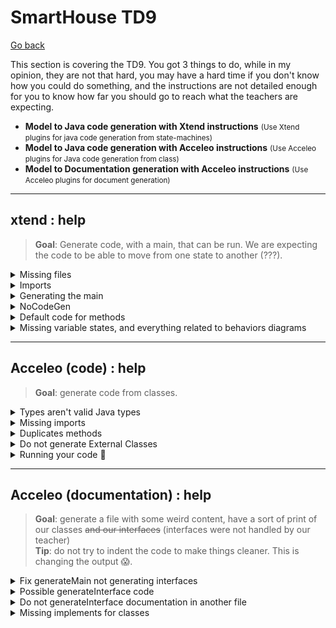 # SmartHouse TD9

[Go back](../index.md)

This section is covering the TD9. You got 3 things to do, while in my opinion, they are not that hard, you may have a hard time if you don't know how you could do something, and the instructions are not detailed enough for you to know how far you should go to reach what the teachers are expecting.

* **Model to Java code generation with Xtend instructions** <small>(Use Xtend plugins for java code generation from state-machines)</small>
* **Model to Java code generation with Acceleo instructions** <small>(Use Acceleo plugins for Java code generation from class)</small>
* **Model to Documentation generation with Acceleo instructions** <small>(Use Acceleo plugins for document generation)</small>

<hr class="sl">

## xtend : help

> **Goal**: Generate code, with a main, that can be run. We are expecting the code to be able to move from one state to another (???).

<details class="details-e">
<summary>Missing files</summary>

The problem is coming, as you could expect, from the model. Some issues that we found were

> **Possible issue**: **Missing names** (xxx.name.empty is raising a NPE)<br>
> **Is this your problem?**: in the first editor, you got a console with errors that happened in the second editor. Check the log inside with CTRL-F.

You may have removed names on states of your Behavior diagram to make it cleaner. That's not good because it's raising exceptions. **Check that every state, if, entry, exit** got a name.

> **Possible issue**: your model is broken 😭<br>

Open every diagram, and check that there aren't classes that disappeared. Explore every entry in the model explorer, and check that there are no duplicate entries (not two times the same class, etc.) People I know having this didn't manage to solve it 😭.
</details>

<details class="details-e">
<summary>Imports</summary>
<br>

<details class="details-e">
<summary><b>java.util.HashSet</b>/<b>java.util.Arrays</b> no added</summary>

You need to declare dependencies. This is a bit complex, but fortunately, I'm giving you the steps

* Click on SmartHouse (in the model explorer, the root)
* Go to **Profile** > Profile Applications
	* Next to "+" and "x", click on "apply registered profile"
		* Add "Papyrus Code Generation Profile"
		* Add "Papyrus Java Profile"

In SmartHouse (root), add a new package (new child) "ExternalTypes". Click on it, then **Profile**, then **Applied Stereotypes**, and add **NoCodeGen** (it's useless but do it). Put inside two classes

* HashSet <small>(that will be used to reference java.util.HashSet)</small>
* Arrays <small>(that will be used to reference java.util.Arrays)</small>

And on both of them, add them a stereotype (Profile > +) "External". Click on the stereotype, and the small arrow to expand, and name to the referenced class.

Then create in the root a new class diagram "Dependencies" and use the usage relationship to request an import.

![Dependencies](images/Dependencies.png)
</details>

<details class="details-e">
<summary>Missing or unneeded import</summary>

Each import is created for each "use" (usage relationship) you created between two classes. Add or remove such relationship to add or remove imports.
</details>
</details>

<details class="details-e">
<summary>Generating the main</summary>

We are assuming you did the import, so you created **Dependencies**. Open SMModel and copy the class **Main** (Right-click > Copy if needed). Go back to SmartHouse and paste the class in the root. Add it to the diagram Dependencies.

![Main](images/main.png)

But, you need to edit the code of the main. Expand Main (in the model, the arrow). Click on the OpaqueBehavior **main** and write your code.

```java
System.setErr(System.out);
		
HouseController stateMachine = new HouseController();
stateMachine.transit("S1", "S2"); // error, check HouseController for states
```

You may run the main, as we did with the previous Main.
</details>

<details class="details-e">
<summary>NoCodeGen</summary>
<br>

<details class="details-e">
<summary>Code to not import a package marked as NoCodeGen</summary>

If you added NoCodeGen to ExternalTypes, you have to remove it or improve the following code in **ClassUtils.java**, **requiredClassifiers**, right before the return. You may use the method filter too if you want.

```java
// import
// import org.eclipse.papyrus.designer.languages.common.profile.Codegen.NoCodeGen;
EList<Classifier> usedClassesReturn = new UniqueEList<Classifier>();
for(Classifier c : usedClasses) {
	if (!GenUtils.hasStereotypeTree(c, NoCodeGen.class)) {
		usedClassesReturn.add(c);
	}
}
```
</details>

<details class="details-e">
<summary>Code to not generate a package marked as NoCodeGen</summary>

Edit **noCodeGen** in **JavaModelElementsCreator**.

```diff
- GenUtils.hasStereotypeTree(element, ExternLibrary.class) ||
+ GenUtils.hasStereotypeTree(element, ExternLibrary.class) &&
+ GenUtils.hasStereotypeTree(element, NoCodeGen.class);
```
</details>
</details>

<details class="details-e">
<summary>Default code for methods</summary>

We are considering cases such as `return false;` missing in a method (as a default implementation), while you could also completely implement a method.

<details class="details-e">
<summary>Default/Implementation, as we did with the main</summary>

* Right-click on a class (ex: TemperatureSensor)
* New Child > Opaque Behavior > Owned ...
* Name it (ex: `getTemperatureDefaultImplementation`)
* Language > + > Java
* Write some code
```java
// todo
return false;
```
* Click on a method (ex: `getTemperature`)
* In UML, look for the field Method
* Add your Opaque Behavior
</details>

<details class="details-e">
<summary>Default implementation in the generator</summary>

You must change the return type so that it is always a class, if this is not a constructor nor void. Then, the default behavior will be **return null** if we are returning something that is not void, nor it's a constructor.

In **JavaOperations.xtend**, in **javaReturnSpec**

```diff
- JavaGenUtils.javaQualifiedName(operation.type, operation.owner) + ' ' 
+ JavaGenUtils.javaQualifiedName(operation.type, operation.owner).toFirstUpper() + ' '
```

And in **javaOperationDeclaration**

```diff
- «IF mustGenerateBody(operation)»«JavaOperations.javaOperationImplementation(operation)»«ENDIF»
+ «IF mustGenerateBody(operation)»«JavaOperations.javaOperationImplementation(operation)»
+ «IF javaReturnSpec(operation) != 'void ' && !isConstructor(operation)»return null;«ENDIF»«ENDIF»
```
</details>
</details>

<details class="details-e">
<summary>Missing variable states, and everything related to behaviors diagrams</summary>

You should have such a variable in both manager and the controller (=every software). If not, you will have to check the **Classifier behavior** value. Simply click on the class for which there is a problem, go to advanced. Check the value for **Classifier behavior** is a state machine. If not, then double click on it and select the state machine.

![Wrong classifier behavior](images/wrong_cb.png)
</details>

<hr class="sr">

## Acceleo (code) : help

> **Goal**: generate code from classes.

<details class="details-e">
<summary>Types aren't valid Java types</summary>

First, types such as Real are not converted to Float. You need to replace the print of the type with a call

* use `genType(aProperty.type.name)`
	* instead of `aProperty.type.name`
	* or instead of `aProperty.type.name.toUpperFirst()`
* of course, sometimes the variable isn't called aProperty

The locations are

* **classJavaFile**: **fields** (1), **operations** (1), **parameters** (1), **accessors** (2)
* **interfaceJavaFile**: **genInterfaceJavaFile** (1), **parameters** (1)

And we are creating the template **genType** in **common/fileUtils.mtl**

```java
[**
 * Generates the type in Java given an OCL type
 * @param aType The OCL Type
 */]
[template public genType(aType : String)]
[if (aType.toUpperFirst() = 'Real')]Float[else][aType.toUpperFirst()/][/if]
[/template]
```

> **Pro tip**: We should handle **Unlimited Natural** (Long) too. String, Boolean, and Integer are already like we want. 
</details>

<details class="details-e">
<summary>Missing imports</summary>

An easy way to do this is to hard code the import, by adding some lines in **genDefaultImport** inside **common/fileUtils.mtl**

```java
[template public genDefaultImport(aType : Type)]
// [protected ('for imports')]
import java.util.*;
// [/protected]
[/template]
```

You need to add import right after the java.util import. But, this won't do. You will also have to put every package inside one package, because in Java, you can't import classes nested in the default package. **In fileUtils**, edit these two functions with

```diff
[template private packagePath(aType : Type)]
- [ /* something */ /]
+ ['/' + aType.getSourcePackage() + '/' + /* something */ /]
[/template]

[template public genPackageValue(aType : Type)]
- [ /* something */ /]
+ [aType.getSourcePackage() + '.' + /* something */ /]
[/template]
```

And create the template **getSourcePackage**

```java
[template public getSourcePackage(aType : Type)]
[aType.getModel().name/]
[/template]
```

Now, your packages will be in a default package named **SmartHouse**. Allowing you to use the following import statements.

```java
import SmartHouse.Software.*;
import SmartHouse.Hardware.*;
import SmartHouse.Communication.Alarm_Protocol.*;
import SmartHouse.Communication.Controller_Protocol.*;
import SmartHouse.Communication.HeatingACS_Protocol.*;
import SmartHouse.Communication.Managers_Protocol.*;
import SmartHouse.Communication.Sensors_Protocol.*;
```
</details>

<details class="details-e">
<summary>Duplicates methods</summary>

Obviously, this is a problem in your model, but you can edit **classJavaFile**, template **operations**

```diff
- [for (anOperation : Operation | aClass.getOperations()->union(aClass.getImplementedInterfaces().ownedOperation))]
+ [for (anOperation : Operation | aClass.getOperations())]
```
</details>

<details class="details-e">
<summary>Do not generate External Classes</summary>

Wrap the code generating aClass inside this if. You can trick this code to make it work with other templates.

```java
[let c : Classifier = aClass.oclAsType(Classifier)]
[if (c.getAppliedStereotypes()->collect(name)->count('External') = 0)]

[/if]
[/let]
```
</details>

<details class="details-e">
<summary>Running your code 🚀</summary>

* In the runtime_editor
* Right-click > New > Others > Java Project
* `org.eclipse.acceleo.javagen.SmartHouse`, Java 1.8, and you don't need to open the Java perspective
* Generate the code and put it in src
</details>

<hr class="sr">

## Acceleo (documentation) : help

> **Goal**: generate a file with some weird content, have a sort of print of our classes <s>and our interfaces</s> (interfaces were not handled by our teacher)<br>
> **Tip**: do not try to indent the code to make things cleaner. This is changing the output 😱.

<details class="details-e">
<summary>Fix generateMain not generating interfaces</summary>

Update the code in **generateInterface.mtl**, to use a recursive template **generatePackage** (that we will code), to handle interfaces that were in nested packages.

```java
[template public generateElement(aModel : Model)]
[comment @main/]
[file (aModel.name+'_generated.txt', false, 'UTF-8')]
[for (c: Class | aModel.packagedElement->filter(Class)->sortedBy(name))]
[generateClassElement(c)/]
[/for]
[comment DONE search for classes and interfaces in model's nested packages/]
[for (p : Package | aModel.nestedPackage->sortedBy(name))]
[generatePackage(p)/]
[/for]
[/file]
[/template]
```

And

```java
[template private generatePackage(p : Package)]
[if (not p.name.equalsIgnoreCase('Needs'))]
[comment DONE then display Package's name/]
Package [p.name/]
[comment DONE and indent classes and interfaces names/]
	[for (c : Class | p.packagedElement->filter(Class)->sortedBy(name))]
	[generateClassElement(c)/]
	[/for]
	[for (i : Interface | p.packagedElement->filter(Interface)->sortedBy(name))]
	[generateInterfaceElement(i)/]
	[/for]
	[for (p : Package | p.packagedElement->filter(Package)->sortedBy(name))]
	[generatePackage(p)/]
	[/for]
[/if]
[/template]
```
</details>

<details class="details-e">
<summary>Possible generateInterface code</summary>

Update the template **generateInterfaceElement** in **generateInterface.mtl**.

```none
[comment encoding = UTF-8 /]
[**
 * The documentation of the module generateInterface.
 */]
[module generateInterface('http://www.eclipse.org/uml2/5.0.0/UML')]
[import org::eclipse::acceleo::module::sample::files::generateAttribute/]
[import org::eclipse::acceleo::module::sample::files::generateOperation/]
[import org::eclipse::acceleo::module::sample::files::generateParent/]
[import org::eclipse::acceleo::module::sample::files::generateAssociation/]

[**
 * The documentation of the template generateElement.
 * @param anInterface
 */]
[template public generateInterfaceElement(anInterface : Interface)]

[file (anInterface.name, false, 'UTF-8')]
[anInterface.visibility/] interface [anInterface.name.toUpperFirst()/][generateParentElement(anInterface)/] {

[for (p : Property | anInterface.attribute)]
	[generateAttributeElement(p)/]
[/for]
[for (o : Operation | anInterface.ownedOperation)]
	[generateOperationElement(o)/]
[/for]
[generateAssociationElement(anInterface)/]
}
[/file]
[/template]
```

And create `generateParentElement(Interface)` in `generateParent.mtl`

```none
[**
 * The documentation of the template generateElement.
 * @param anInterface
 */]
[template public generateParentElement(anInterface : Interface)]
[for (i : Interface | anInterface.redefinedInterface) before ('extends') separator (', ') ]
	[i.name/]
[/for]
[/template]
```

And edit `generateAssociationElement` in `generateAssociation.html`

```diff
- [template public generateAssociationElement(c: Class)]
+ [template public generateAssociationElement(c: Type)]
```
</details>

<details class="details-e">
<summary>Do not generateInterface documentation in another file</summary>

Update the template **generateInterfaceElement** in **generateInterface.mtl** to have this (remove the file instruction).

```java
[template public generateInterfaceElement(anInterface : Interface)]
[anInterface.visibility/] interface [anInterface.name.toUpperFirst()/][generateParentElement(anInterface)/] {
[for (p : Property | anInterface.attribute)]
	[generateAttributeElement(p)/]
[/for]
[for (o : Operation | anInterface.ownedOperation)]
	[generateOperationElement(o)/]
[/for]
[generateAssociationElement(anInterface)/]
}
[/template]
```
</details>

<details class="details-e">
<summary>Missing implements for classes</summary>

Update **generateParentElement(aClass)** in **generateParent.mtl**.

```java
[template public generateParentElement(aClass : Class)]
[aClass.extendedClasses()/][aClass.implementedInterfaces()/]
[/template]

[template private extendedClasses(aClass : Class)]
[for (aSuperClass : Class | aClass.superClass) before(' extends ') separator(', ')][aSuperClass.name.toUpperFirst()/][/for]
[/template]

[template private implementedInterfaces(aClass : Class)]
[for (anInterface : Interface | aClass.getImplementedInterfaces()) before(' implements ') separator(', ')][anInterface.name.toUpperFirst()/][/for]
[/template]
```
</details>